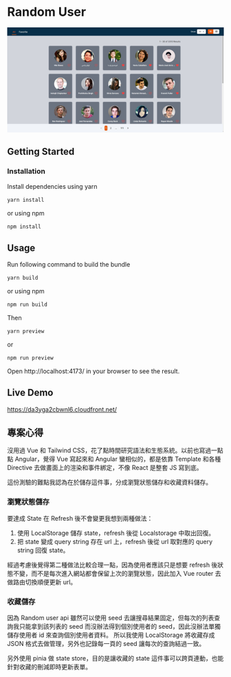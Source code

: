 # Random User
![](./screen-shot.jpg)
## Getting Started

### Installation

Install dependencies using yarn
```sh
yarn install
```

or using npm
```sh
npm install
```

## Usage

Run following command to build the bundle
```sh
yarn build
```

or using npm
```sh
npm run build
```


Then 
```sh
yarn preview
```

or
```sh
npm run preview
```

Open http://localhost:4173/ in your browser to see the result.

## Live Demo
https://da3yga2cbwnl6.cloudfront.net/


## 專案心得
沒用過 Vue 和 Tailwind CSS，花了點時間研究語法和生態系統。以前也寫過一點點 Angular，覺得 Vue 寫起來和 Angular 蠻相似的，都是依靠 Template 和各種 Directive 去做畫面上的渲染和事件綁定，不像 React 是整套 JS 寫到底。

這份測驗的難點我認為在於儲存這件事，分成瀏覽狀態儲存和收藏資料儲存。

### 瀏覽狀態儲存
要達成 State 在 Refresh 後不會變更我想到兩種做法：
1. 使用 LocalStorage 儲存 state，refresh 後從 Localstorage 中取出回復。
2. 把 state 變成 query string 存在 url 上，refresh 後從 url 取對應的 query string 回復 state。

經過考慮後覺得第二種做法比較合理一點，因為使用者應該只是想要 refresh 後狀態不變，而不是每次進入網站都會保留上次的瀏覽狀態，因此加入 Vue router 去做路由切換順便更新 url。

### 收藏儲存
因為 Random user api 雖然可以使用 seed 去讓搜尋結果固定，但每次的列表查詢我只能拿到該列表的 seed 而沒辦法得到個別使用者的 seed，因此沒辦法單獨儲存使用者 id 來查詢個別使用者資料。
所以我使用 LocalStorage 將收藏存成 JSON 格式去做管理，另外也記錄每一頁的 seed 讓每次的查詢結過一致。

另外使用 pinia 做 state store，目的是讓收藏的 state 這件事可以跨頁連動，也能針對收藏的刪減即時更新表單。